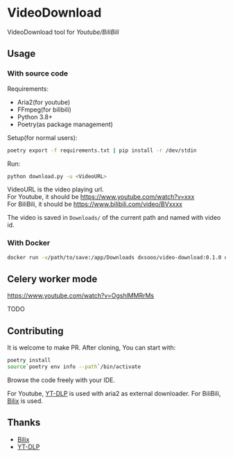 # VideoDownload

VideoDownload tool for *Youtube/BiliBili*

## Usage

### With source code

Requirements:

- Aria2(for youtube)
- FFmpeg(for bilibili)
- Python 3.8+
- Poetry(as package management)

Setup(for normal users):

```bash
poetry export -f requirements.txt | pip install -r /dev/stdin
```

Run:

```bash
python download.py -u <VideoURL>
```

VideoURL is the video playing url.  
For Youtube, it should be <https://www.youtube.com/watch?v=xxx>  
For BiliBili, it should be <https://www.bilibili.com/video/BVxxxx>

The video is saved in `Downloads/` of the current path and named with video id.

### With Docker

```bash
docker run -v/path/to/save:/app/Downloads dxsooo/video-download:0.1.0 download.py -u <VideoURL>
```

## Celery worker mode

<https://www.youtube.com/watch?v=OgshlMMRrMs>

TODO

## Contributing

It is welcome to make PR. After cloning, You can start with:

```bash
poetry install
source`poetry env info --path`/bin/activate
```

Browse the code freely with your IDE.

For Youtube, [YT-DLP](https://github.com/yt-dlp/yt-dlp) is used with aria2 as external downloader. For BiliBili, [Bilix](https://github.com/HFrost0/bilix) is used.

## Thanks

- [Bilix](https://github.com/HFrost0/bilix)
- [YT-DLP](https://github.com/yt-dlp/yt-dlp)
